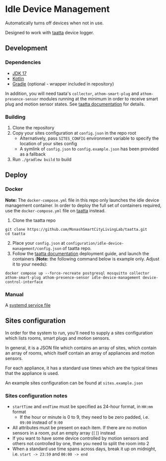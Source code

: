 # Idle Device Management

Automatically turns off devices when not in use.

Designed to work with [taatta](https://github.com/MonashSmartCityLivingLab/taatta) device logger.

## Development

### Dependencies

- [JDK 17](https://adoptium.net/temurin/releases/)
- [Kotlin](https://kotlinlang.org/docs/getting-started.html)
- [Gradle](https://gradle.org/install/) (optional - wrapper included in repository)

In addition, you will need taata's `collector`, `athom-smart-plug` and `athom-presence-sensor` modules running at the 
minimum in order to receive smart plug and motion sensor states. See [taatta documentation](https://github.com/MonashSmartCityLivingLab/taatta#deployment)
for details.

### Building

1. Clone the repository
2. Copy your sites configuration at `config.json` in the repo root
   - Alternatively, pass `SITES_CONFIG` environment variable to specify the location of your sites config
   - A symlink of `config.json` to `config.example.json` has been provided as a fallback
3. Run `./gradlew build` to build

## Deploy

### Docker

**Note:** The `docker-compose.yml` file in this repo only launches the idle device management container. In order to 
deploy the full set of containers required, use the `docker-compose.yml` file on [taatta](https://github.com/MonashSmartCityLivingLab/taatta)
instead.

1. Clone the taatta repo

```
git clone https://github.com/MonashSmartCityLivingLab/taatta.git
cd taatta
```

2. Place your `config.json` at `configuration/idle-device-management/config.json` of taatta repo.
3. Follow the [taatta documentation](https://github.com/MonashSmartCityLivingLab/taatta#docker) deployment guide, and launch the containers 
(**Note:** the following command below is example only. Adjust it to your needs):

```
docker compose up --force-recreate postgresql mosquitto collector athom-smart-plug athom-presence-sensor idle-device-management device-control-interface
```

### Manual

A [systemd service file](idle-device-management.service)

## Sites configuration

In order for the system to run, you'll need to supply a sites configuration which lists rooms, smart plugs and motion sensors.

In general, it is a JSON file which contains an array of sites, which contain an array of rooms, which itself contain an
array of appliances and motion sensors. 

For each appliance, it has a standard use times which are the typical times that the appliance is used.

An example sites configuration can be found at `sites.example.json`

### Sites configuration notes

- `startTime` and `endTime` must be specified as 24-hour format, in `HH:mm` format
  - If the hour or minute is 0 to 9, they need to be zero padded, i.e. `09:00` instead of `9:00`
- All attributes must be present on each item. If there are no motion sensors in a room, put an empty array (`[]`) instead
- If you want to have some device controlled by motion sensors and others not controlled by one, then you need to split the room into 2
- When a standard use time spans across days, break it up on midnight, i.e. `start -> 23:59` and `00:00 -> end`